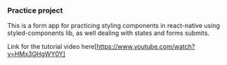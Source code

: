 ### Practice project

This is a form app for practicing styling components in react-native using styled-components lib, as well dealing with states and forms submits.

Link for the tutorial video here[https://www.youtube.com/watch?v=HMx3GHgWY0Y]